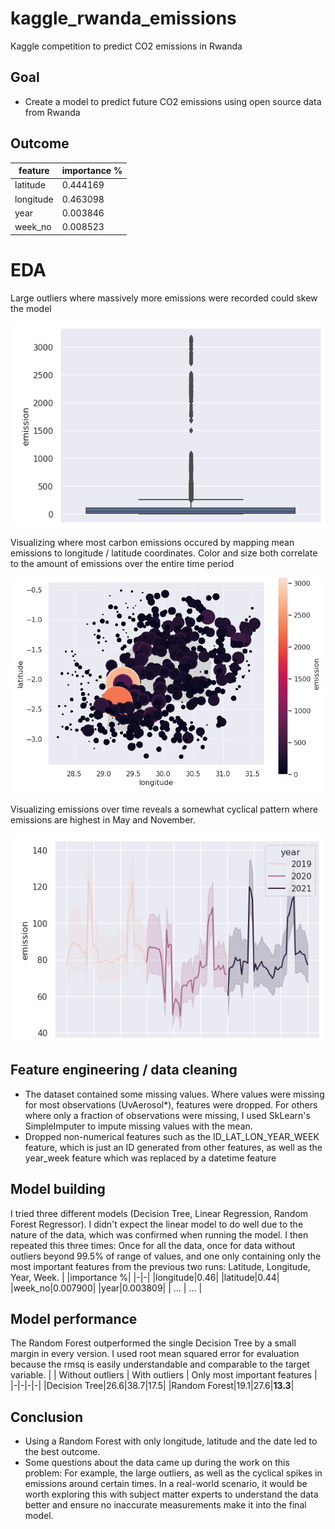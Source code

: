 # kaggle_rwanda_emissions
Kaggle competition to predict CO2 emissions in Rwanda

## Goal
- Create a model to predict future CO2 emissions using open source data from Rwanda

## Outcome
|feature|importance %|
|-|-|
|latitude|0.444169|
|longitude|0.463098|
|year|0.003846|
|week_no|0.008523|

# EDA
Large outliers where massively more emissions were recorded could skew the model

![alt text](./outliers.PNG "Emission outliers")

Visualizing where most carbon emissions occured by mapping mean emissions to longitude / latitude coordinates. Color and size both correlate to the amount of emissions over the entire time period

![alt text](./map_emissions.PNG "Emissions on map")

Visualizing emissions over time reveals a somewhat cyclical pattern where emissions are highest in May and November.

![alt text](./emissions_by_year.PNG "Emissions by year")

## Feature engineering / data cleaning
- The dataset contained some missing values. Where values were missing for most observations (UvAerosol*), features were dropped. For others where only a fraction of observations were missing, I used SkLearn's SimpleImputer to impute missing values with the mean.
- Dropped non-numerical features such as the ID_LAT_LON_YEAR_WEEK feature, which is just an ID generated from other features, as well as the year_week feature which was replaced by a datetime feature

## Model building
I tried three different models (Decision Tree, Linear Regression, Random Forest Regressor). I didn't expect the linear model to do well due to the nature of the data, which was confirmed when running the model. I then repeated this three times: Once for all the data, once for data without outliers beyond 99.5% of range of values, and one only containing only the most important features from the previous two runs: Latitude, Longitude, Year, Week.
|	|importance %|
|-|-|
|longitude|0.46|
|latitude|0.44|
|week_no|0.007900|
|year|0.003809|
| ... | ... |

## Model performance
The Random Forest outperformed the single Decision Tree by a small margin in every version. I used root mean squared error for evaluation because the rmsq is easily understandable and comparable to the target variable.
| | Without outliers | With outliers | Only most important features |
|-|-|-|-|
|Decision Tree|26.6|38.7|17.5|
|Random Forest|19.1|27.6|**13.3**|

## Conclusion
- Using a Random Forest with only longitude, latitude and the date led to the best outcome.
- Some questions about the data came up during the work on this problem: For example, the large outliers, as well as the cyclical spikes in emissions around certain times. In a real-world scenario, it would be worth exploring this with subject matter experts to understand the data better and ensure no inaccurate measurements make it into the final model.


